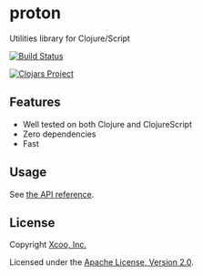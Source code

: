 # proton

Utilities library for Clojure/Script

[![Build Status](https://travis-ci.org/xcoo/proton.svg?branch=master)](https://travis-ci.org/xcoo/proton)

[![Clojars Project](https://img.shields.io/clojars/v/proton.svg)](https://clojars.org/proton)

## Features

- Well tested on both Clojure and ClojureScript
- Zero dependencies
- Fast

## Usage

See [the API reference](https://xcoo.github.io/proton/api/).

## License

Copyright [Xcoo, Inc.][xcoo]

Licensed under the [Apache License, Version 2.0][apache-license-2.0].

[xcoo]: https://xcoo.jp/
[apache-license-2.0]: http://www.apache.org/licenses/LICENSE-2.0.html

